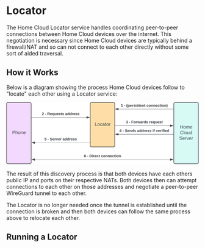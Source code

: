 # Locator

The Home Cloud Locator service handles coordinating peer-to-peer connections between Home Cloud devices over the internet. This negotiation is necessary since Home Cloud devices are typically behind a firewall/NAT and so can not connect to each other directly without some sort of aided traversal.

## How it Works

Below is a diagram showing the process Home Cloud devices follow to "locate" each other using a Locator service:

![](./docs/images/locator-diagram.svg)

The result of this discovery process is that both devices have each others public IP and ports on their respective NATs. Both devices then can attempt connections to each other on those addresses and negotiate a peer-to-peer WireGuard tunnel to each other.

The Locator is no longer needed once the tunnel is established until the connection is broken and then both devices can follow the same process above to relocate each other.

## Running a Locator

<!-- DOCKER COMPOSE AND CONFIG -->

